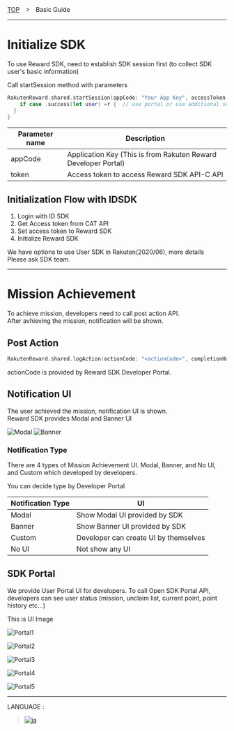 [TOP](../../README.md#top)　>　Basic Guide

---
# Initialize SDK
To use Reward SDK, need to establish SDK session first (to collect SDK user's basic information)

Call startSession method with parameters


```swift
RakutenReward.shared.startSession(appCode: "Your App Key", accessToken: <Access token>, completion: { r in
    if case .success(let user) =r {  // use portal or use additional setup
  }
}
```

| Parameter name        | Description           
| --- | --- 
| appCode | Application Key (This is from Rakuten Reward Developer Portal) 
| token | Access token to access Reward SDK API-C API |

## Initialization Flow with IDSDK
1. Login with ID SDK
2. Get Access token from CAT API 
3. Set access token to Reward SDK
4. Initialize Reward SDK

We have options to use User SDK in Rakuten(2020/06), more details  
Please ask SDK team.

---
# Mission Achievement 
To achieve mission, developers need to call post action API.  
After avhieving the mission, notification will be shown.  

## Post Action
```swift
RakutenReward.shared.logAction(actionCode: "<actionCode>", completionHandler: { actionResult in })
```
actionCode is provided by Reward SDK Developer Portal.  

## Notification UI
The user achieved the mission, notification UI is shown.  
Reward SDK provides Modal and Banner UI

![Modal](Modal.PNG)     ![Banner](Banner.PNG)

### Notification Type
There  are 4 types of Mission Achievement UI. Modal, Banner, and No UI, and Custom which developed by developers.

You can decide type by Developer Portal 

| Notification Type        | UI
| --- | ---
| Modal | Show Modal UI provided by SDK
| Banner | Show Banner UI provided by SDK
| Custom | Developer can create UI by themselves
| No UI | Not show any UI

## SDK Portal
We provide User Portal UI for developers. To call Open SDK Portal API, developers can see user status (mission, unclaim list, current point, point history etc...)

This is UI Image

![Portal1](Portal1.png)

![Portal2](Portal2.png)

![Portal3](Portal3.png)

![Portal4](Portal4.png)

![Portal5](Portal5.png)

---
LANGUAGE :
> [![ja](../lang/ja.png)](../ja/basic/README.md)
